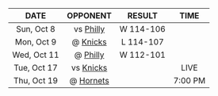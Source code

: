 |    DATE     |             OPPONENT             |  RESULT   |  TIME   |
|:-----------:|:--------------------------------:|:---------:|:-------:|
| Sun, Oct 8  |      vs [Philly](/r/sixers)      | W 114-106 |         |
| Mon, Oct 9  |     @ [Knicks](/r/NYKnicks)      | L 114-107 |         |
| Wed, Oct 11 |      @ [Philly](/r/sixers)       | W 112-101 |         |
| Tue, Oct 17 |     vs [Knicks](/r/NYKnicks)     |           |  LIVE   |
| Thu, Oct 19 | @ [Hornets](/r/CharlotteHornets) |           | 7:00 PM |